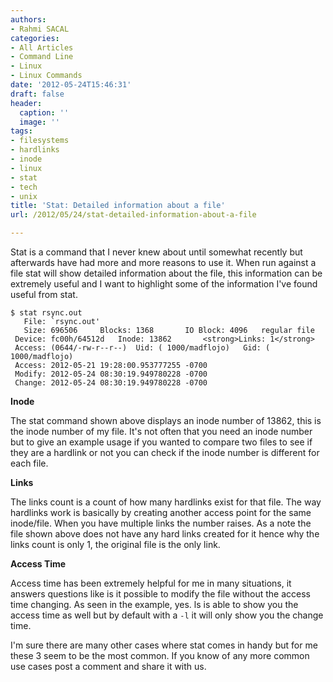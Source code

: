```yaml
---
authors:
- Rahmi SACAL
categories:
- All Articles
- Command Line
- Linux
- Linux Commands
date: '2012-05-24T15:46:31'
draft: false
header:
  caption: ''
  image: ''
tags:
- filesystems
- hardlinks
- inode
- linux
- stat
- tech
- unix
title: 'Stat: Detailed information about a file'
url: /2012/05/24/stat-detailed-information-about-a-file

---
```


Stat is a command that I never knew about until somewhat recently but afterwards have had more and more reasons to use it. When run against a file stat will show detailed information about the file, this information can be extremely useful and I want to highlight some of the information I've found useful from stat.

    $ stat rsync.out
       File: `rsync.out'
       Size: 696506    	Blocks: 1368       IO Block: 4096   regular file
     Device: fc00h/64512d	Inode: 13862       <strong>Links: 1</strong>
     Access: (0644/-rw-r--r--)  Uid: ( 1000/madflojo)   Gid: ( 1000/madflojo)
     Access: 2012-05-21 19:28:00.953777255 -0700
     Modify: 2012-05-24 08:30:19.949780228 -0700
     Change: 2012-05-24 08:30:19.949780228 -0700

**Inode**

The stat command shown above displays an inode number of 13862, this is the inode number of my file. It's not often that you need an inode number but to give an example usage if you wanted to compare two files to see if they are a hardlink or not you can check if the inode number is different for each file.

**Links**

The links count is a count of how many hardlinks exist for that file. The way hardlinks work is basically by creating another access point for the same inode/file. When you have multiple links the number raises. As a note the file shown above does not have any hard links created for it hence why the links count is only 1, the original file is the only link.

**Access Time**

Access time has been extremely helpful for me in many situations, it answers questions like is it possible to modify the file without the access time changing. As seen in the example, yes. ls is able to show you the access time as well but by default with a `-l` it will only show you the change time.

I'm sure there are many other cases where stat comes in handy but for me these 3 seem to be the most common. If you know of any more common use cases post a comment and share it with us.
